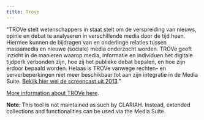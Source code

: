 ```yaml
---
title: Trove
---
```


"TROVe stelt wetenschappers in staat stelt om de verspreiding van nieuws, opinie en debat  te analyseren in verschillende media door de tijd heen. Hiermee kunnen de bijdragen van en onderlinge relaties tussen massamedia en nieuwe (sociale) media onderzocht worden. TROVe geeft inzicht in de manieren waarop media, informatie en individuen het digitale tijdperk verbonden zijn, hoe zij het publieke debat bepalen, en hoe zijn erdoor bepaald worden. Helaas is TROVe vanwege rechten- en serverbeperkingen niet meer beschikbaar tot aan zijn integratie in de Media Suite. [Bekijk hier wel de screencast uit 2013](https://www.youtube.com/watch?v=EWx0xAFRlA0&feature=youtu.be)."

[More information about TROVe here](http://labs.beeldengeluid.nl/application/dbd0b3e0-edb3-11e4-8099-005056a71e3a).

**Note**: This tool is not maintained as such by CLARIAH. Instead, extended collections and functionalities can be used via the Media Suite.